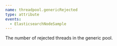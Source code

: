 ```yaml
---
name: threadpool.genericRejected
type: attribute
events:
  - ElasticsearchNodeSample
---
```


The number of rejected threads in the generic pool.